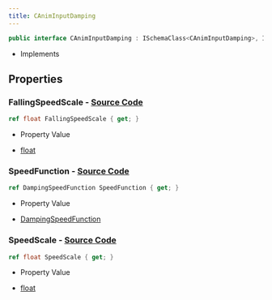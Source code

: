 ```yaml
---
title: CAnimInputDamping
---
```


```csharp
public interface CAnimInputDamping : ISchemaClass<CAnimInputDamping>, ISchemaField, ISchemaClass, INativeHandle
```

- Implements

## Properties

### **FallingSpeedScale** - [Source Code](https://github.com/swiftly-solution/swiftlys2/blob/main/managed/src/SwiftlyS2.Generated/Schemas/Interfaces/CAnimInputDamping.cs#L20)

```csharp
ref float FallingSpeedScale { get; }
```

- Property Value

- [float](https://learn.microsoft.com/dotnet/api/system.single)

### **SpeedFunction** - [Source Code](https://github.com/swiftly-solution/swiftlys2/blob/main/managed/src/SwiftlyS2.Generated/Schemas/Interfaces/CAnimInputDamping.cs#L16)

```csharp
ref DampingSpeedFunction SpeedFunction { get; }
```

- Property Value

- [DampingSpeedFunction](/docs/api/shared/schemadefinitions/dampingspeedfunction)

### **SpeedScale** - [Source Code](https://github.com/swiftly-solution/swiftlys2/blob/main/managed/src/SwiftlyS2.Generated/Schemas/Interfaces/CAnimInputDamping.cs#L18)

```csharp
ref float SpeedScale { get; }
```

- Property Value

- [float](https://learn.microsoft.com/dotnet/api/system.single)

